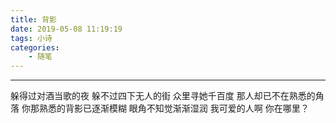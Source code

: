 ```yaml
---
title: 背影
date: 2019-05-08 11:19:19
tags: 小诗
categories:
	- 随笔
---
```




<!-- more -->

---
躲得过对酒当歌的夜
躲不过四下无人的街
众里寻她千百度
那人却已不在熟悉的角落
你那熟悉的背影已逐渐模糊
眼角不知觉渐渐湿润
我可爱的人啊
你在哪里？



